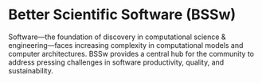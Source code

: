 # Better Scientific Software (BSSw)

Software—the foundation of discovery in computational science & engineering—faces increasing complexity in computational models and computer architectures. BSSw provides a central hub for the community to address pressing challenges in software productivity, quality, and sustainability.


<!---
Slide1 L: blog_posts/the-lazy-approach-to-developing-scientific-research-software
Slide1 R: images/raw/master/Blog_0620_YAGNI.jpg
Slide2 L: blog_posts/making-myself-better-what-craftspeople-can-teach-us-about-software
Slide2 R: images/raw/master/Blog_032420_StoneMasonry.png
Slide3 L: events/webinar-what-s-new-in-spack
Slide3 R: events/panel-virtual-onboarding-and-mentoring
Slide4 L: blog_posts/working-remotely-the-spack-team
Slide4 R: images/raw/master/Blog_0520_WorkRemoteSpack.png
Slide5 L: blog_posts/blog_posts/research-software-engineer-stories
Slide5 R: images/raw/master/Blog_042320_podcast.jpg
--->

<!---
LCM: Saving for use again later

Slide1 Left: blog_posts/scientific-software-projects-and-their-communities
Slide 1 Right: items/resources-for-maximizing-remote-working
Slide2 Left: blog_posts/cleaning-your-work-surfaces-one-way-to-help-flatten-the-curve
Slide2 Right: images/raw/master/Blog_0320_COVID19.png
Slide3 Left: blog_posts/spreading-ideas-about-better-scientific-software
Slide3 Right: images/raw/master/Blog_0225_Computational.jpg
Slide4 Left: blog_posts/productivity-and-sustainability-improvement-planning-psip
Slide4 Right: images/raw/master/Blog_0120_PSIP_logo.png
Slide5 Left: items/finalizing-your-julia-package
Slide5 Right: events/webinar-best-practices-for-using-proxy-applications-as-benchmarks
--->

<!---
[Site Overview](SiteOverview.md)

[Communities Overview](CommunitiesOverview.md)

[Intro to CSE](IntroToCse.md)

[Intro to HPC](IntroToHpc.md)

--->
